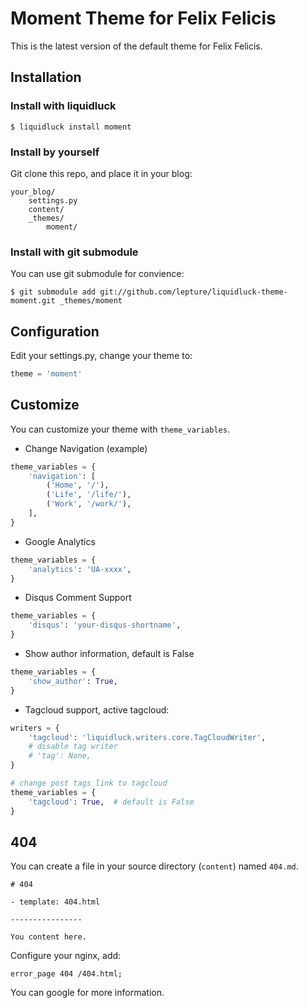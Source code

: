 # Moment Theme for Felix Felicis

This is the latest version of the default theme for Felix Felicis.


## Installation

### Install with liquidluck

```
$ liquidluck install moment
```

### Install by yourself

Git clone this repo, and place it in your blog:

```
your_blog/
    settings.py
    content/
    _themes/
        moment/
```

### Install with git submodule

You can use git submodule for convience:

```
$ git submodule add git://github.com/lepture/liquidluck-theme-moment.git _themes/moment
```

## Configuration

Edit your settings.py, change your theme to:

```python
theme = 'moment'
```


## Customize

You can customize your theme with ``theme_variables``.

+ Change Navigation (example)

```python
theme_variables = {
    'navigation': [
        ('Home', '/'),
        ('Life', '/life/'),
        ('Work', '/work/'),
    ],
}
```

+ Google Analytics

```python
theme_variables = {
    'analytics': 'UA-xxxx',
}
```

+ Disqus Comment Support

```python
theme_variables = {
    'disqus': 'your-disqus-shortname',
}
```

+ Show author information, default is False

```python
theme_variables = {
    'show_author': True,
}
```

+ Tagcloud support, active tagcloud:

```python
writers = {
    'tagcloud': 'liquidluck.writers.core.TagCloudWriter',
    # disable tag writer
    # 'tag': None,
}

# change post tags link to tagcloud
theme_variables = {
    'tagcloud': True,  # default is False
}
```

## 404

You can create a file in your source directory (``content``) named ``404.md``.

```
# 404

- template: 404.html

----------------

You content here.
```

Configure your nginx, add:

```
error_page 404 /404.html;
```

You can google for more information.
